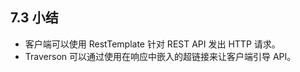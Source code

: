 ## 7.3 小结

- 客户端可以使用 RestTemplate 针对 REST API 发出 HTTP 请求。
- Traverson 可以通过使用在响应中嵌入的超链接来让客户端引导 API。

